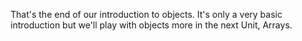 That's the end of our introduction to objects. It's only a very basic introduction but we'll play with objects more in the next Unit, Arrays.
